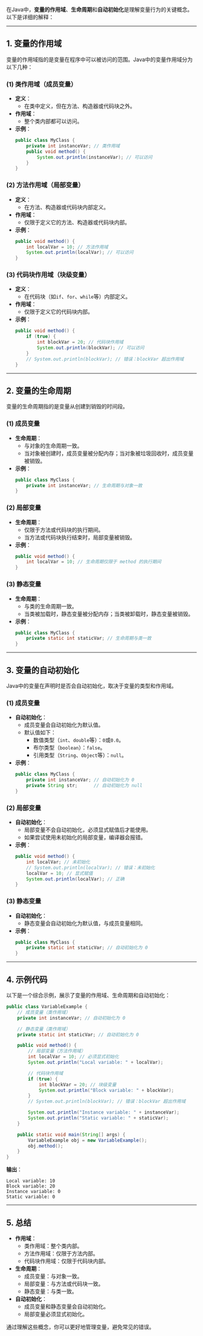 在Java中，**变量的作用域**、**生命周期**和**自动初始化**是理解变量行为的关键概念。以下是详细的解释：

---

## **1. 变量的作用域**
变量的作用域指的是变量在程序中可以被访问的范围。Java中的变量作用域分为以下几种：

### **(1) 类作用域（成员变量）**
- **定义**：
  - 在类中定义，但在方法、构造器或代码块之外。
- **作用域**：
  - 整个类内部都可以访问。
- **示例**：
  ```java
  public class MyClass {
      private int instanceVar; // 类作用域
      public void method() {
          System.out.println(instanceVar); // 可以访问
      }
  }
  ```

### **(2) 方法作用域（局部变量）**
- **定义**：
  - 在方法、构造器或代码块内部定义。
- **作用域**：
  - 仅限于定义它的方法、构造器或代码块内部。
- **示例**：
  ```java
  public void method() {
      int localVar = 10; // 方法作用域
      System.out.println(localVar); // 可以访问
  }
  ```

### **(3) 代码块作用域（块级变量）**
- **定义**：
  - 在代码块（如`if`、`for`、`while`等）内部定义。
- **作用域**：
  - 仅限于定义它的代码块内部。
- **示例**：
  ```java
  public void method() {
      if (true) {
          int blockVar = 20; // 代码块作用域
          System.out.println(blockVar); // 可以访问
      }
      // System.out.println(blockVar); // 错误：blockVar 超出作用域
  }
  ```

---

## **2. 变量的生命周期**
变量的生命周期指的是变量从创建到销毁的时间段。

### **(1) 成员变量**
- **生命周期**：
  - 与对象的生命周期一致。
  - 当对象被创建时，成员变量被分配内存；当对象被垃圾回收时，成员变量被销毁。
- **示例**：
  ```java
  public class MyClass {
      private int instanceVar; // 生命周期与对象一致
  }
  ```

### **(2) 局部变量**
- **生命周期**：
  - 仅限于方法或代码块的执行期间。
  - 当方法或代码块执行结束时，局部变量被销毁。
- **示例**：
  ```java
  public void method() {
      int localVar = 10; // 生命周期仅限于 method 的执行期间
  }
  ```

### **(3) 静态变量**
- **生命周期**：
  - 与类的生命周期一致。
  - 当类被加载时，静态变量被分配内存；当类被卸载时，静态变量被销毁。
- **示例**：
  ```java
  public class MyClass {
      private static int staticVar; // 生命周期与类一致
  }
  ```

---

## **3. 变量的自动初始化**
Java中的变量在声明时是否会自动初始化，取决于变量的类型和作用域。

### **(1) 成员变量**
- **自动初始化**：
  - 成员变量会自动初始化为默认值。
  - 默认值如下：
    - 数值类型（`int`、`double`等）：`0`或`0.0`。
    - 布尔类型（`boolean`）：`false`。
    - 引用类型（`String`、`Object`等）：`null`。
- **示例**：
  ```java
  public class MyClass {
      private int instanceVar; // 自动初始化为 0
      private String str;      // 自动初始化为 null
  }
  ```

### **(2) 局部变量**
- **自动初始化**：
  - 局部变量不会自动初始化，必须显式赋值后才能使用。
  - 如果尝试使用未初始化的局部变量，编译器会报错。
- **示例**：
  ```java
  public void method() {
      int localVar; // 未初始化
      // System.out.println(localVar); // 错误：未初始化
      localVar = 10; // 显式赋值
      System.out.println(localVar); // 正确
  }
  ```

### **(3) 静态变量**
- **自动初始化**：
  - 静态变量会自动初始化为默认值，与成员变量相同。
- **示例**：
  ```java
  public class MyClass {
      private static int staticVar; // 自动初始化为 0
  }
  ```

---

## **4. 示例代码**
以下是一个综合示例，展示了变量的作用域、生命周期和自动初始化：

```java
public class VariableExample {
    // 成员变量（类作用域）
    private int instanceVar; // 自动初始化为 0

    // 静态变量（类作用域）
    private static int staticVar; // 自动初始化为 0

    public void method() {
        // 局部变量（方法作用域）
        int localVar = 10; // 必须显式初始化
        System.out.println("Local variable: " + localVar);

        // 代码块作用域
        if (true) {
            int blockVar = 20; // 块级变量
            System.out.println("Block variable: " + blockVar);
        }
        // System.out.println(blockVar); // 错误：blockVar 超出作用域

        System.out.println("Instance variable: " + instanceVar);
        System.out.println("Static variable: " + staticVar);
    }

    public static void main(String[] args) {
        VariableExample obj = new VariableExample();
        obj.method();
    }
}
```

**输出**：
```
Local variable: 10
Block variable: 20
Instance variable: 0
Static variable: 0
```

---

## **5. 总结**
- **作用域**：
  - 类作用域：整个类内部。
  - 方法作用域：仅限于方法内部。
  - 代码块作用域：仅限于代码块内部。
- **生命周期**：
  - 成员变量：与对象一致。
  - 局部变量：与方法或代码块一致。
  - 静态变量：与类一致。
- **自动初始化**：
  - 成员变量和静态变量会自动初始化。
  - 局部变量必须显式初始化。

通过理解这些概念，你可以更好地管理变量，避免常见的错误。